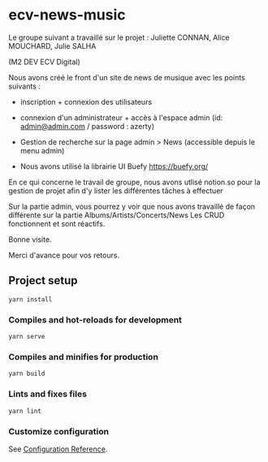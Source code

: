 # ecv-news-music

Le groupe suivant a travaillé sur le projet :
Juliette CONNAN, Alice MOUCHARD, Julie SALHA

(M2 DEV ECV Digital)

Nous avons créé le front d'un site de news de musique avec les points suivants : 

- inscription + connexion des utilisateurs
- connexion d'un administrateur + accès à l'espace admin
(id: admin@admin.com / password : azerty)

- Gestion de recherche sur la page admin > News (accessible depuis le menu admin)

- Nous avons utilisé la librairie UI Buefy
https://buefy.org/

En ce qui concerne le travail de groupe, nous avons utlisé notion.so pour la gestion de projet afin d'y lister les différentes tâches à effectuer

Sur la partie admin, vous pourrez y voir que nous avons travaillé de façon différente sur la partie Albums/Artists/Concerts/News
Les CRUD fonctionnent et sont réactifs.

Bonne visite.

Merci d'avance pour vos retours.


## Project setup
```
yarn install
```

### Compiles and hot-reloads for development
```
yarn serve
```

### Compiles and minifies for production
```
yarn build
```

### Lints and fixes files
```
yarn lint
```

### Customize configuration
See [Configuration Reference](https://cli.vuejs.org/config/).
